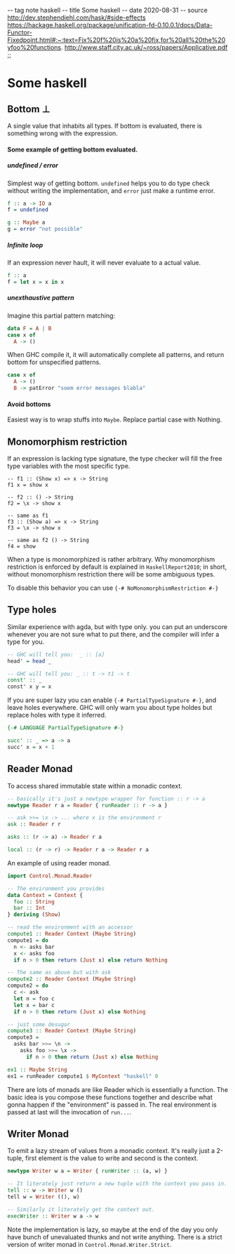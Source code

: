 -- tag note haskell
-- title Some haskell
-- date 2020-08-31
-- source http://dev.stephendiehl.com/hask/#side-effects
          https://hackage.haskell.org/package/unification-fd-0.10.0.1/docs/Data-Functor-Fixedpoint.html#:~:text=Fix%20f%20is%20a%20fix,for%20all%20the%20yfoo%20functions.
          http://www.staff.city.ac.uk/~ross/papers/Applicative.pdf
;;
# Some haskell

## Bottom ⊥
A single value that inhabits all types. If bottom is evaluated, there is something wrong with the expression.

#### Some example of getting bottom evaluated.

##### undefined / error
Simplest way of getting bottom. `undefined` helps you to do type check without writing the implementation, and `error` just make a runtime error.

```haskell
f :: a -> IO a
f = undefined
```

```haskell
g :: Maybe a
g = error "not possible"
```

##### Infinite loop
If an expression never hault, it will never evaluate to a actual value.

```haskell
f :: a
f = let x = x in x
```

##### unexthaustive pattern

Imagine this partial pattern matching:

```haskell
data F = A | B
case x of
  A -> ()
```

When GHC compile it, it will automatically complete all patterns, and return bottom for unspecified patterns.

```haskell
case x of
  A -> ()
  B -> patError "soem error messages blabla"
```

#### Avoid bottoms

Easiest way is to wrap stuffs into `Maybe`. Replace partial case with Nothing.

## Monomorphism restriction

If an expression is lacking type signature, the type checker will fill the free type variables with the most specific type.

```hasekll
-- f1 :: (Show x) => x -> String
f1 x = show x

-- f2 :: () -> String
f2 = \x -> show x

-- same as f1
f3 :: (Show a) => x -> String
f3 = \x -> show x

-- same as f2 () -> String
f4 = show
```

When a type is monomorphized is rather arbitrary. Why monomorphism restriction is enforced by default is explained in `HaskellReport2010`; in short, without monomorphism restriction there will be some ambiguous types.

To disable this behavior you can use `{-# NoMonomorphismRestriction #-}`

## Type holes

Similar experience with agda, but with type only. you can put an underscore whenever you are not sure what to put there, and the compiler will infer a type for you.

```haskell
-- GHC will tell you:  _ :: [a]
head' = head _

-- GHC will tell you: _ :: t -> t1 -> t
const' :: _
const' x y = x
```

If you are super lazy you can enable `{-# PartialTypeSignature #-}`, and leave holes everywhere. GHC will only warn you about type holdes but replace holes with type it inferred.

```haskell
{-# LANGUAGE PartialTypeSignature #-}

succ' :: _ => a -> a
succ' x = x + 1
```

## Reader Monad
To access shared immutable state within a monadic context.

```haskell
-- basically it's just a newtype wrapper for function :: r -> a
newtype Reader r a = Reader { runReader :: r -> a }

-- ask >>= \x -> ... where x is the environment r
ask :: Reader r r

asks :: (r -> a) -> Reader r a

local :: (r -> r) -> Reader r a -> Reader r a
```

An example of using reader monad.
```haskell
import Control.Monad.Reader

-- The environment you provides
data Context = Context {
  foo :: String
  bar :: Int
} deriving (Show)

-- read the environment with an accessor
compute1 :: Reader Context (Maybe String)
compute1 = do
  n <- asks bar
  x <- asks foo
  if n > 0 then return (Just x) else return Nothing

-- The same as above but with ask
compute2 :: Reader Context (Maybe String)
compute2 = do
  c <- ask
  let n = foo c
  let x = bar c
  if n > 0 then return (Just x) else Nothing

-- just some desugar
compute3 :: Reader Context (Maybe String)
compute3 =
  asks bar >>= \n ->
    asks foo >>= \x ->
      if n > 0 then return (Just x) else Nothing

ex1 :: Maybe String
ex1 = runReader compute1 $ MyContext "haskell" 0
```

There are lots of monads are like Reader which is essentially a function. The basic idea is you compose these functions together and describe what gonna happen if the "environment" is passed in. The real environment is passed at last will the invocation of `run...`.

## Writer Monad
To emit a lazy stream of values from a monadic context. It's really just a 2-tuple, first element is the value to write and second is the context.

```haskell
newtype Writer w a = Writer { runWriter :: (a, w) }

-- It literately just return a new tuple with the context you pass in.
tell :: w -> Writer w ()
tell w = Writer ((), w)

-- Similarly it literately get the context out.
execWriter :: Writer w a -> w
```

Note the implementation is lazy, so maybe at the end of the day you only have bunch of unevaluated thunks and not write anything. There is a strict version of writer monad in `Control.Monad.Writer.Strict`.
